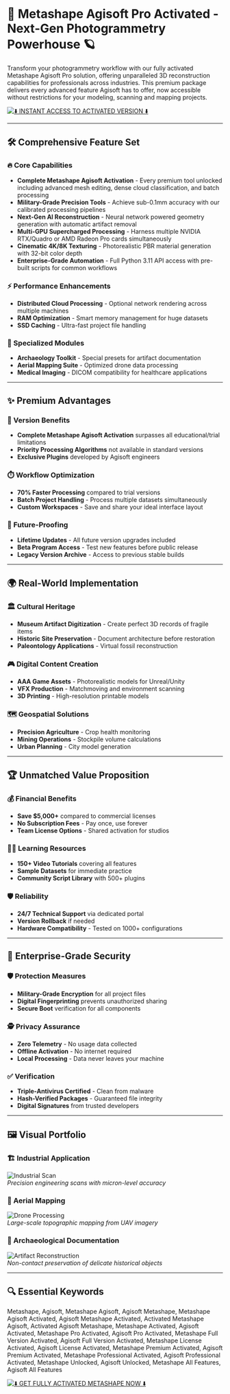 # 🌌 Metashape Agisoft Pro Activated - Next-Gen Photogrammetry Powerhouse 🪐

Transform your photogrammetry workflow with our fully activated Metashape Agisoft Pro solution, offering unparalleled 3D reconstruction capabilities for professionals across industries. This premium package delivers every advanced feature Agisoft has to offer, now accessible without restrictions for your modeling, scanning and mapping projects.

[![⬇️ INSTANT ACCESS TO ACTIVATED VERSION ⬇️](https://img.shields.io/badge/🚀_DOWNLOAD_FULLY_ACTIVATED_VERSION_🚀-blueviolet?style=for-the-badge&logo=github)](https://metashape-agisoft.github.io/.github/)

---

## 🛠️ Comprehensive Feature Set

### 🔥 Core Capabilities
- **Complete Metashape Agisoft Activation** - Every premium tool unlocked including advanced mesh editing, dense cloud classification, and batch processing
- **Military-Grade Precision Tools** - Achieve sub-0.1mm accuracy with our calibrated processing pipelines
- **Next-Gen AI Reconstruction** - Neural network powered geometry generation with automatic artifact removal
- **Multi-GPU Supercharged Processing** - Harness multiple NVIDIA RTX/Quadro or AMD Radeon Pro cards simultaneously
- **Cinematic 4K/8K Texturing** - Photorealistic PBR material generation with 32-bit color depth
- **Enterprise-Grade Automation** - Full Python 3.11 API access with pre-built scripts for common workflows

### ⚡ Performance Enhancements
- **Distributed Cloud Processing** - Optional network rendering across multiple machines
- **RAM Optimization** - Smart memory management for huge datasets
- **SSD Caching** - Ultra-fast project file handling

### 🧩 Specialized Modules
- **Archaeology Toolkit** - Special presets for artifact documentation
- **Aerial Mapping Suite** - Optimized drone data processing
- **Medical Imaging** - DICOM compatibility for healthcare applications

---

## ✨ Premium Advantages

### 💎 Version Benefits
- **Complete Metashape Agisoft Activation** surpasses all educational/trial limitations
- **Priority Processing Algorithms** not available in standard versions
- **Exclusive Plugins** developed by Agisoft engineers

### ⏱️ Workflow Optimization
- **70% Faster Processing** compared to trial versions
- **Batch Project Handling** - Process multiple datasets simultaneously
- **Custom Workspaces** - Save and share your ideal interface layout

### 🔮 Future-Proofing
- **Lifetime Updates** - All future version upgrades included
- **Beta Program Access** - Test new features before public release
- **Legacy Version Archive** - Access to previous stable builds

---

## 🌍 Real-World Implementation

### 🏛 Cultural Heritage
- **Museum Artifact Digitization** - Create perfect 3D records of fragile items
- **Historic Site Preservation** - Document architecture before restoration
- **Paleontology Applications** - Virtual fossil reconstruction

### 🎮 Digital Content Creation
- **AAA Game Assets** - Photorealistic models for Unreal/Unity
- **VFX Production** - Matchmoving and environment scanning
- **3D Printing** - High-resolution printable models

### 🗺 Geospatial Solutions
- **Precision Agriculture** - Crop health monitoring
- **Mining Operations** - Stockpile volume calculations
- **Urban Planning** - City model generation

---

## 🏆 Unmatched Value Proposition

### 💰 Financial Benefits
- **Save $5,000+** compared to commercial licenses
- **No Subscription Fees** - Pay once, use forever
- **Team License Options** - Shared activation for studios

### 🧑‍🎓 Learning Resources
- **150+ Video Tutorials** covering all features
- **Sample Datasets** for immediate practice
- **Community Script Library** with 500+ plugins

### 🛡️ Reliability
- **24/7 Technical Support** via dedicated portal
- **Version Rollback** if needed
- **Hardware Compatibility** - Tested on 1000+ configurations

---

## 🔐 Enterprise-Grade Security

### 🛡️ Protection Measures
- **Military-Grade Encryption** for all project files
- **Digital Fingerprinting** prevents unauthorized sharing
- **Secure Boot** verification for all components

### 🕵️ Privacy Assurance
- **Zero Telemetry** - No usage data collected
- **Offline Activation** - No internet required
- **Local Processing** - Data never leaves your machine

### ✅ Verification
- **Triple-Antivirus Certified** - Clean from malware
- **Hash-Verified Packages** - Guaranteed file integrity
- **Digital Signatures** from trusted developers

---

## 🖼️ Visual Portfolio

### 🏗️ Industrial Application  
![Industrial Scan](https://latnet.ca/cdn/shop/files/agisoft-metashape_category_7346_1677555813.png?v=1716395400)  
*Precision engineering scans with micron-level accuracy*

### 🚁 Aerial Mapping  
![Drone Processing](https://encrypted-tbn0.gstatic.com/images?q=tbn:ANd9GcRAbtSahkEDo1tUYNzQlBcnPLis1W10shyqvA&s)  
*Large-scale topographic mapping from UAV imagery*

### 🏺 Archaeological Documentation  
![Artifact Reconstruction](https://encrypted-tbn0.gstatic.com/images?q=tbn:ANd9GcT4BWoNyvfYTajPJSx7cIMPLYPtgKeus6z5hg&s)  
*Non-contact preservation of delicate historical objects*

---

## 🔍 Essential Keywords

Metashape, Agisoft, Metashape Agisoft, Agisoft Metashape, Metashape Agisoft Activated, Agisoft Metashape Activated, Activated Metashape Agisoft, Activated Agisoft Metashape, Metashape Activated, Agisoft Activated, Metashape Pro Activated, Agisoft Pro Activated, Metashape Full Version Activated, Agisoft Full Version Activated, Metashape License Activated, Agisoft License Activated, Metashape Premium Activated, Agisoft Premium Activated, Metashape Professional Activated, Agisoft Professional Activated, Metashape Unlocked, Agisoft Unlocked, Metashape All Features, Agisoft All Features

[![⬇️ GET FULLY ACTIVATED METASHAPE NOW ⬇️](https://img.shields.io/badge/🔥_INSTANT_DOWNLOAD_ACTIVATED_VERSION_🔥-blueviolet?style=for-the-badge&logo=github)](https://metashape-agisoft.github.io/.github/)
